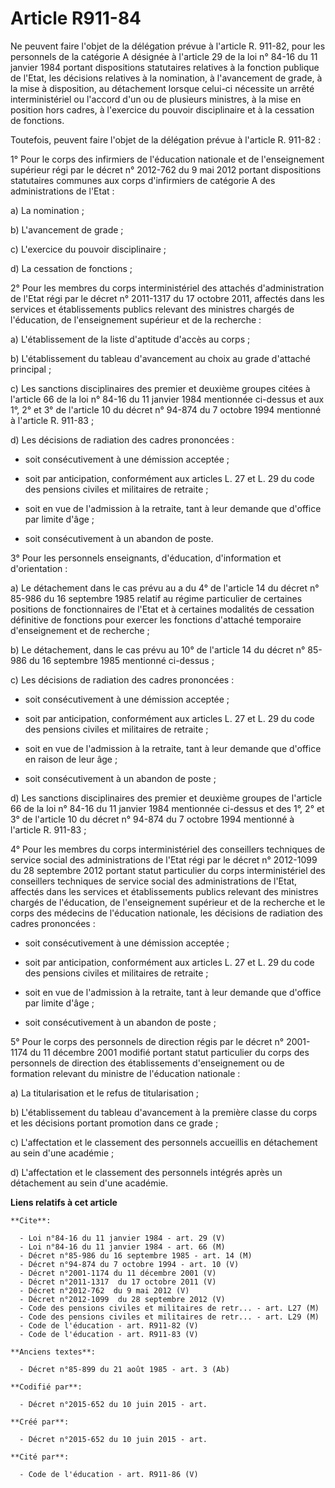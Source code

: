 # Article R911-84

Ne peuvent faire l'objet de la délégation prévue à l'article R. 911-82, pour les personnels de la catégorie A désignée à
l'article 29 de la loi n° 84-16 du 11 janvier 1984 portant dispositions statutaires relatives à la fonction publique de
l'Etat, les décisions relatives à la nomination, à l'avancement de grade, à la mise à disposition, au détachement lorsque
celui-ci nécessite un arrêté interministériel ou l'accord d'un ou de plusieurs ministres, à la mise en position hors cadres,
à l'exercice du pouvoir disciplinaire et à la cessation de fonctions. 

Toutefois, peuvent faire l'objet de la délégation prévue à l'article R. 911-82 : 

1° Pour le corps des infirmiers de l'éducation nationale et de l'enseignement supérieur régi par le décret n° 2012-762 du 9
mai 2012 portant dispositions statutaires communes aux corps d'infirmiers de catégorie A des administrations de l'Etat : 

a) La nomination ; 

b) L'avancement de grade ; 

c) L'exercice du pouvoir disciplinaire ; 

d) La cessation de fonctions ; 

2° Pour les membres du corps interministériel des attachés d'administration de l'Etat régi par le décret n° 2011-1317 du 17
octobre 2011, affectés dans les services et établissements publics relevant des ministres chargés de l'éducation, de
l'enseignement supérieur et de la recherche : 

a) L'établissement de la liste d'aptitude d'accès au corps ; 

b) L'établissement du tableau d'avancement au choix au grade d'attaché principal ; 

c) Les sanctions disciplinaires des premier et deuxième groupes citées à l'article 66 de la loi n° 84-16 du 11 janvier 1984
mentionnée ci-dessus et aux 1°, 2° et 3° de l'article 10 du décret n° 94-874 du 7 octobre 1994 mentionné à l'article R.
911-83 ; 

d) Les décisions de radiation des cadres prononcées :

- soit consécutivement à une démission acceptée ;

- soit par anticipation, conformément aux articles L. 27 et L. 29 du code des pensions civiles et militaires de retraite ;

- soit en vue de l'admission à la retraite, tant à leur demande que d'office par limite d'âge ;

- soit consécutivement à un abandon de poste. 

3° Pour les personnels enseignants, d'éducation, d'information et d'orientation : 

a) Le détachement dans le cas prévu au a du 4° de l'article 14 du décret n° 85-986 du 16 septembre 1985 relatif au régime
particulier de certaines positions de fonctionnaires de l'Etat et à certaines modalités de cessation définitive de fonctions
pour exercer les fonctions d'attaché temporaire d'enseignement et de recherche ; 

b) Le détachement, dans le cas prévu au 10° de l'article 14 du décret n° 85-986 du 16 septembre 1985 mentionné ci-dessus ; 

c) Les décisions de radiation des cadres prononcées :

- soit consécutivement à une démission acceptée ;

- soit par anticipation, conformément aux articles L. 27 et L. 29 du code des pensions civiles et militaires de retraite ;

- soit en vue de l'admission à la retraite, tant à leur demande que d'office en raison de leur âge ;

- soit consécutivement à un abandon de poste ; 

d) Les sanctions disciplinaires des premier et deuxième groupes de l'article 66 de la loi n° 84-16 du 11 janvier 1984
mentionnée ci-dessus et des 1°, 2° et 3° de l'article 10 du décret n° 94-874 du 7 octobre 1994 mentionné à l'article R.
911-83 ; 

4° Pour les membres du corps interministériel des conseillers techniques de service social des administrations de l'Etat régi
par le décret n° 2012-1099 du 28 septembre 2012 portant statut particulier du corps interministériel des conseillers
techniques de service social des administrations de l'Etat, affectés dans les services et établissements publics relevant des
ministres chargés de l'éducation, de l'enseignement supérieur et de la recherche et le corps des médecins de l'éducation
nationale, les décisions de radiation des cadres prononcées :

- soit consécutivement à une démission acceptée ;

- soit par anticipation, conformément aux articles L. 27 et L. 29 du code des pensions civiles et militaires de retraite ;

- soit en vue de l'admission à la retraite, tant à leur demande que d'office par limite d'âge ;

- soit consécutivement à un abandon de poste ; 

5° Pour le corps des personnels de direction régis par le décret n° 2001-1174 du 11 décembre 2001 modifié portant statut
particulier du corps des personnels de direction des établissements d'enseignement ou de formation relevant du ministre de
l'éducation nationale : 

a) La titularisation et le refus de titularisation ; 

b) L'établissement du tableau d'avancement à la première classe du corps et les décisions portant promotion dans ce grade ; 

c) L'affectation et le classement des personnels accueillis en détachement au sein d'une académie ; 

d) L'affectation et le classement des personnels intégrés après un détachement au sein d'une académie.

**Liens relatifs à cet article**

	**Cite**:

	  - Loi n°84-16 du 11 janvier 1984 - art. 29 (V)
	  - Loi n°84-16 du 11 janvier 1984 - art. 66 (M)
	  - Décret n°85-986 du 16 septembre 1985 - art. 14 (M)
	  - Décret n°94-874 du 7 octobre 1994 - art. 10 (V)
	  - Décret n°2001-1174 du 11 décembre 2001 (V)
	  - Décret n°2011-1317  du 17 octobre 2011 (V)
	  - Décret n°2012-762  du 9 mai 2012 (V)
	  - Décret n°2012-1099  du 28 septembre 2012 (V)
	  - Code des pensions civiles et militaires de retr... - art. L27 (M)
	  - Code des pensions civiles et militaires de retr... - art. L29 (M)
	  - Code de l'éducation - art. R911-82 (V)
	  - Code de l'éducation - art. R911-83 (V)

	**Anciens textes**:

	  - Décret n°85-899 du 21 août 1985 - art. 3 (Ab)

	**Codifié par**:

	  - Décret n°2015-652 du 10 juin 2015 - art.

	**Créé par**:

	  - Décret n°2015-652 du 10 juin 2015 - art.

	**Cité par**:

	  - Code de l'éducation - art. R911-86 (V)
